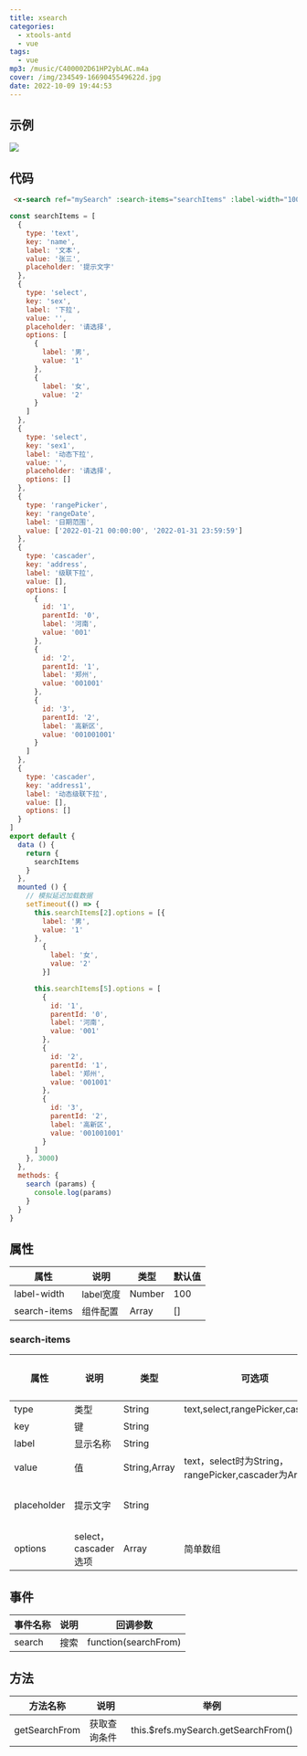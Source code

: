 ```yaml
---
title: xsearch
categories:
  - xtools-antd
  - vue
tags:
  - vue
mp3: /music/C400002D61HP2ybLAC.m4a
cover: /img/234549-1669045549622d.jpg
date: 2022-10-09 19:44:53
---
```


## 示例
![](https://cdn.jsdelivr.net/gh/itvita/resources@master/images/202201211649098.png)

## 代码
```html
 <x-search ref="mySearch" :search-items="searchItems" :label-width="100" @search="search"></x-search>
```

```javascript
const searchItems = [
  {
    type: 'text',
    key: 'name',
    label: '文本',
    value: '张三',
    placeholder: '提示文字'
  },
  {
    type: 'select',
    key: 'sex',
    label: '下拉',
    value: '',
    placeholder: '请选择',
    options: [
      {
        label: '男',
        value: '1'
      },
      {
        label: '女',
        value: '2'
      }
    ]
  },
  {
    type: 'select',
    key: 'sex1',
    label: '动态下拉',
    value: '',
    placeholder: '请选择',
    options: []
  },
  {
    type: 'rangePicker',
    key: 'rangeDate',
    label: '日期范围',
    value: ['2022-01-21 00:00:00', '2022-01-31 23:59:59']
  },
  {
    type: 'cascader',
    key: 'address',
    label: '级联下拉',
    value: [],
    options: [
      {
        id: '1',
        parentId: '0',
        label: '河南',
        value: '001'
      },
      {
        id: '2',
        parentId: '1',
        label: '郑州',
        value: '001001'
      },
      {
        id: '3',
        parentId: '2',
        label: '高新区',
        value: '001001001'
      }
    ]
  },
  {
    type: 'cascader',
    key: 'address1',
    label: '动态级联下拉',
    value: [],
    options: []
  }
]
export default {
  data () {
    return {
      searchItems
    }
  },
  mounted () {
    // 模拟延迟加载数据
    setTimeout(() => {
      this.searchItems[2].options = [{
        label: '男',
        value: '1'
      },
        {
          label: '女',
          value: '2'
        }]

      this.searchItems[5].options = [
        {
          id: '1',
          parentId: '0',
          label: '河南',
          value: '001'
        },
        {
          id: '2',
          parentId: '1',
          label: '郑州',
          value: '001001'
        },
        {
          id: '3',
          parentId: '2',
          label: '高新区',
          value: '001001001'
        }
      ]
    }, 3000)
  },
  methods: {
    search (params) {
      console.log(params)
    }
  }
}
```
## 属性

| 属性     | 说明                       | 类型   | 默认值 |
| -------- | -------------------------- | ------ | ------ |
| label-width      | label宽度 | Number | 100   |
| search-items | 组件配置                   | Array  |   []     |

### search-items
| 属性     | 说明                       | 类型   | 可选项 |默认值
| -------- | -------------------------- | ------ | ------ |---|
| type      | 类型 | String |  text,select,rangePicker,cascader  |
| key | 键                   | String  |        |
|label|显示名称|String
|value|值|String,Array|text，select时为String，rangePicker,cascader为Array|
|placeholder|提示文字|String||非必填
|options|select，cascader选项|Array|简单数组|

## 事件

| 事件名称     | 说明               | 回调参数         |
| ------------ | ------------------ | ---------------- |
| search | 搜索 | function(searchFrom) |

## 方法

| 方法名称 | 说明       | 举例                                               |
| ---- | ---------- | -------------------------------------------------- |
| getSearchFrom | 获取查询条件 | this.$refs.mySearch.getSearchFrom() |